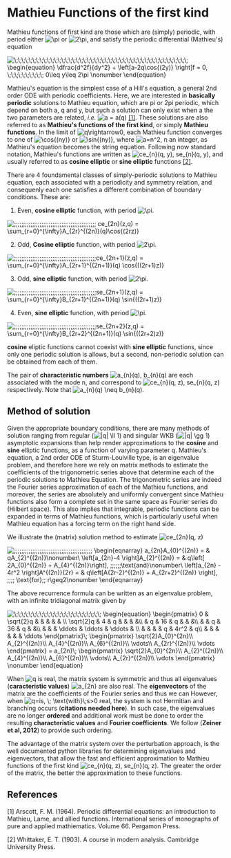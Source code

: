 # Mathieu Functions of the first kind

Mathieu functions of first kind are those which are (simply) periodic, with period either ![\pi](https://render.githubusercontent.com/render/math?math=%5Ctextstyle+%5Cpi) or ![2\pi](https://render.githubusercontent.com/render/math?math=%5Ctextstyle+2%5Cpi), and satisfy the periodic differential (Mathieu's) equation

<img src=
"https://render.githubusercontent.com/render/math?math=%5Cdisplaystyle+%5C%3B%5C%3B%5C%3B%5C%3B%5C%3B%5C%3B%5C%3B%5C%3B%5C%3B%5C%3B%5C%3B%5C%3B%5C%3B%5C%3B%5C%3B%5C%3B%5C%3B%5C%3B%5C%3B%5C%3B%5C%3B%5C%3B%5C%3B%5C%3B%5C%3B%5C%3B%5C%3B%5C%3B%5C%3B%5C%3B%5C%3B%5C%3B%5C%3B%5C%3B%5C%3B%5C%3B%5C%3B%5C%3B%5C%3B%5C%3B%5C%3B%5C%3B%5C%3B%5C%3B%5C%3B%5C%3B%5C%3B%5C%3B%0A%5Cbegin%7Bequation%7D%0A%5Cdfrac%7Bd%5E2f%7D%7Bdy%5E2%7D+%2B+%5Cleft%5Ba-2q%5Ccos%7B%282y%29%7D+%5Cright%5Df+%3D+0%2C+%5C%3B%5C%3B%5C%3B%5C%3B%5C%3B%5C%3B%5C%3B%5C%3B%5C%3B%5C%3B+0%5Cleq+y%5Cleq+2%5Cpi+%5Cnonumber%0A%5Cend%7Bequation%7D%0A" 
alt="\;\;\;\;\;\;\;\;\;\;\;\;\;\;\;\;\;\;\;\;\;\;\;\;\;\;\;\;\;\;\;\;\;\;\;\;\;\;\;\;\;\;\;\;\;\;\;\;
\begin{equation}
\dfrac{d^2f}{dy^2} + \left[a-2q\cos{(2y)} \right]f = 0, \;\;\;\;\;\;\;\;\;\; 0\leq y\leq 2\pi \nonumber
\end{equation}
">


Mathieu's equation is the simplest case of a Hill's equation, a general 2nd order ODE with periodic coefficients. Here, we are interested in **basically periodic** solutions to Mathieu equation, which are pi or 2pi periodic, which depend on both a, q and y, but such a solution can only exist when a the two parameters are related, *i.e.* ![a = a(q)](https://render.githubusercontent.com/render/math?math=%5Ctextstyle+a+%3D+a%28q%29) [[1]](#1). These solutions are also referred to as **Mathieu's functions of the first kind**, or simply **Mathieu functions**. In the limit of <img src=
"https://render.githubusercontent.com/render/math?math=%5Ctextstyle+q%5Crightarrow0" 
alt="q\rightarrow0">, each Mathieu function converges to one of <img src=
"https://render.githubusercontent.com/render/math?math=%5Ctextstyle+%5Ccos%7B%28ny%29%7D" 
alt="\cos{(ny)}"> or <img src=
"https://render.githubusercontent.com/render/math?math=%5Ctextstyle+%5Csin%7B%28ny%29%7D" 
alt="\sin{(ny)}">, where <img src=
"https://render.githubusercontent.com/render/math?math=%5Ctextstyle+a%3Dn%5E2" 
alt="a=n^2">, n an integer, as Mathieu's equation becomes the string equation. Following now standard notation, Mathieu's functions are written as <img src=
"https://render.githubusercontent.com/render/math?math=%5Ctextstyle+ce_%7Bn%7D%28q%2C+y%29%2C+se_%7Bn%7D%28q%2C+y%29" 
alt="ce_{n}(q, y), se_{n}(q, y)">, and usually referred to as **cosine elliptic** or **sine elliptic** functions [[2]](#2).


There are 4 foundamental classes of simply-periodic solutions to Mathieu equation, each associated with a periodicity and symmetry relation, and consequenly each one satisfies a different combination of boundary conditions. These are:

1. Even, **cosine elliptic** function, with period ![\pi](https://render.githubusercontent.com/render/math?math=%5Ctextstyle+%5Cpi).

![\;\;\;\;\;\;\;\;\;\;\;\;\;\;\;\;\;\;\;\;\;\;\;\;\;\;\;\;\;\;\;\;\;\;\;\;\;\;\;\;\;\;\;\;\; ce_{2n}(z,q) = \sum_{r=0}^{\infty}A_{2r}^{(2n)}(q)\cos{(2rz)}](https://render.githubusercontent.com/render/math?math=%5Cdisplaystyle+%5C%3B%5C%3B%5C%3B%5C%3B%5C%3B%5C%3B%5C%3B%5C%3B%5C%3B%5C%3B%5C%3B%5C%3B%5C%3B%5C%3B%5C%3B%5C%3B%5C%3B%5C%3B%5C%3B%5C%3B%5C%3B%5C%3B%5C%3B%5C%3B%5C%3B%5C%3B%5C%3B%5C%3B%5C%3B%5C%3B%5C%3B%5C%3B%5C%3B%5C%3B%5C%3B%5C%3B%5C%3B%5C%3B%5C%3B%5C%3B%5C%3B%5C%3B%5C%3B%5C%3B%5C%3B+ce_%7B2n%7D%28z%2Cq%29+%3D+%5Csum_%7Br%3D0%7D%5E%7B%5Cinfty%7DA_%7B2r%7D%5E%7B%282n%29%7D%28q%29%5Ccos%7B%282rz%29%7D)



2. Odd, **Cosine elliptic** function, with period ![2\pi](https://render.githubusercontent.com/render/math?math=%5Ctextstyle+2%5Cpi).


![\;\;\;\;\;\;\;\;\;\;\;\;\;\;\;\;\;\;\;\;\;\;\;\;\;\;\;\;\;\;\;\;\;\;\;\;\;\;\;\;\;\;\;\;\;ce_{2n+1}(z,q) =  \sum_{r=0}^{\infty}A_{2r+1}^{(2n+1)}(q) \cos{((2r+1)z)}
](https://render.githubusercontent.com/render/math?math=%5Cdisplaystyle+%5C%3B%5C%3B%5C%3B%5C%3B%5C%3B%5C%3B%5C%3B%5C%3B%5C%3B%5C%3B%5C%3B%5C%3B%5C%3B%5C%3B%5C%3B%5C%3B%5C%3B%5C%3B%5C%3B%5C%3B%5C%3B%5C%3B%5C%3B%5C%3B%5C%3B%5C%3B%5C%3B%5C%3B%5C%3B%5C%3B%5C%3B%5C%3B%5C%3B%5C%3B%5C%3B%5C%3B%5C%3B%5C%3B%5C%3B%5C%3B%5C%3B%5C%3B%5C%3B%5C%3B%5C%3Bce_%7B2n%2B1%7D%28z%2Cq%29+%3D++%5Csum_%7Br%3D0%7D%5E%7B%5Cinfty%7DA_%7B2r%2B1%7D%5E%7B%282n%2B1%29%7D%28q%29+%5Ccos%7B%28%282r%2B1%29z%29%7D%0A)

3. Odd, **sine elliptic** function, with period ![2\pi](https://render.githubusercontent.com/render/math?math=%5Ctextstyle+2%5Cpi).

![\;\;\;\;\;\;\;\;\;\;\;\;\;\;\;\;\;\;\;\;\;\;\;\;\;\;\;\;\;\;\;\;\;\;\;\;\;\;\;\;\;\;\;\;\;se_{2n+1}(z,q) =  \sum_{r=0}^{\infty}B_{2r+1}^{(2n+1)}(q) \sin{((2r+1)z)}
](https://render.githubusercontent.com/render/math?math=%5Cdisplaystyle+%5C%3B%5C%3B%5C%3B%5C%3B%5C%3B%5C%3B%5C%3B%5C%3B%5C%3B%5C%3B%5C%3B%5C%3B%5C%3B%5C%3B%5C%3B%5C%3B%5C%3B%5C%3B%5C%3B%5C%3B%5C%3B%5C%3B%5C%3B%5C%3B%5C%3B%5C%3B%5C%3B%5C%3B%5C%3B%5C%3B%5C%3B%5C%3B%5C%3B%5C%3B%5C%3B%5C%3B%5C%3B%5C%3B%5C%3B%5C%3B%5C%3B%5C%3B%5C%3B%5C%3B%5C%3Bse_%7B2n%2B1%7D%28z%2Cq%29+%3D++%5Csum_%7Br%3D0%7D%5E%7B%5Cinfty%7DB_%7B2r%2B1%7D%5E%7B%282n%2B1%29%7D%28q%29+%5Csin%7B%28%282r%2B1%29z%29%7D%0A)


4. Even, **sine elliptic** function, with period ![\pi](https://render.githubusercontent.com/render/math?math=%5Ctextstyle+%5Cpi).

![\;\;\;\;\;\;\;\;\;\;\;\;\;\;\;\;\;\;\;\;\;\;\;\;\;\;\;\;\;\;\;\;\;\;\;\;\;\;\;\;\;\;\;\;\;se_{2n+2}(z,q) =  \sum_{r=0}^{\infty}B_{2r+2}^{(2n+1)}(q) \sin{((2r+2)z)}
](https://render.githubusercontent.com/render/math?math=%5Cdisplaystyle+%5C%3B%5C%3B%5C%3B%5C%3B%5C%3B%5C%3B%5C%3B%5C%3B%5C%3B%5C%3B%5C%3B%5C%3B%5C%3B%5C%3B%5C%3B%5C%3B%5C%3B%5C%3B%5C%3B%5C%3B%5C%3B%5C%3B%5C%3B%5C%3B%5C%3B%5C%3B%5C%3B%5C%3B%5C%3B%5C%3B%5C%3B%5C%3B%5C%3B%5C%3B%5C%3B%5C%3B%5C%3B%5C%3B%5C%3B%5C%3B%5C%3B%5C%3B%5C%3B%5C%3B%5C%3Bse_%7B2n%2B2%7D%28z%2Cq%29+%3D++%5Csum_%7Br%3D0%7D%5E%7B%5Cinfty%7DB_%7B2r%2B2%7D%5E%7B%282n%2B1%29%7D%28q%29+%5Csin%7B%28%282r%2B2%29z%29%7D%0A)


**cosine** eliptic functions cannot coexist with **sine elliptic** functions, since only one periodic solution is allows, but a second, non-periodic solution can be obtained from each of them. 


The pair of **characteristic numbers** ![a_{n}(q), b_{n}(q)](https://render.githubusercontent.com/render/math?math=%5Ctextstyle+a_%7Bn%7D%28q%29%2C+b_%7Bn%7D%28q%29) are each associated with the mode n, and correspond to ![ce_{n}(q, z), se_{n}(q, z)](https://render.githubusercontent.com/render/math?math=%5Ctextstyle+ce_%7Bn%7D%28q%2C+z%29%2C+se_%7Bn%7D%28q%2C+z%29) respectively. Note that ![a_{n}(q) \neq b_{n}(q)](https://render.githubusercontent.com/render/math?math=%5Ctextstyle+a_%7Bn%7D%28q%29+%5Cneq+b_%7Bn%7D%28q%29).



## Method of solution

Given the appropriate boundary conditions, there are many methods of solution ranging from regular (![|q| \ll 1](https://render.githubusercontent.com/render/math?math=%5Ctextstyle+%7Cq%7C+%5Cll+1)) and singular WKB (<img src=
"https://render.githubusercontent.com/render/math?math=%5Ctextstyle+%7Cq%7C+%5Cgg+1" 
alt="|q| \gg 1">) asymptotic expansions than help render approximations to the **cosine** and **sine** elliptic functions, as a function of varying parameter q. Mathieu's equation, a 2nd order ODE of Sturm-Louiville type, is an eigenvalue problem, and therefore here we rely on matrix methods to estimate the coefficients of the trigonometric series above that determine each of the periodic solutions to Mathieu Equation. The trigonometric series are indeed the Fourier series approximation of each of the Mathieu functions, and moreover, the series are absolutely and uniformly convergent since Mathieu functions also form a complete set in the same space as Fourier series do (Hilbert space). This also implies that integrable, periodic functions can be expanded in terms of Mathieu functions, which is particularly useful when Mathieu equation has a forcing term on the right hand side.


We illustrate the (matrix) solution method to estimate ![ce_{2n}(q, z)](https://render.githubusercontent.com/render/math?math=%5Ctextstyle+ce_%7B2n%7D%28q%2C+z%29)



![\;\;\;\;\;\;\;\;\;\;\;\;\;\;\;\;\;\;\;\;\;\;\;\;\;\;\;\;\;\;\;\;\;\;\;\;\;\;\;\;\;\;\;
\begin{eqnarray}
a_{2n}A_{0}^{(2n)} = &  qA_{2}^{(2n)}\nonumber\\
\left[a_{2n}-4 \right]A_{2}^{(2n)} = & q\left[ 2A_{0}^{(2n)} + A_{4}^{(2n)}\right], \;\;\;\;\;\;\text{and}\nonumber\\
\left[a_{2n} - 4r^2 \right]A^{(2n)}_{2r} = & q\left[A_{2r-2}^{(2n)} + A_{2r+2}^{(2n)} \right], \;\;\;\; \text{for}\;\; r\geq2\nonumber
\end{eqnarray}](https://render.githubusercontent.com/render/math?math=%5Cdisplaystyle+%5C%3B%5C%3B%5C%3B%5C%3B%5C%3B%5C%3B%5C%3B%5C%3B%5C%3B%5C%3B%5C%3B%5C%3B%5C%3B%5C%3B%5C%3B%5C%3B%5C%3B%5C%3B%5C%3B%5C%3B%5C%3B%5C%3B%5C%3B%5C%3B%5C%3B%5C%3B%5C%3B%5C%3B%5C%3B%5C%3B%5C%3B%5C%3B%5C%3B%5C%3B%5C%3B%5C%3B%5C%3B%5C%3B%5C%3B%5C%3B%5C%3B%5C%3B%5C%3B%0A%5Cbegin%7Beqnarray%7D%0Aa_%7B2n%7DA_%7B0%7D%5E%7B%282n%29%7D+%3D+%26++qA_%7B2%7D%5E%7B%282n%29%7D%5Cnonumber%5C%5C%0A%5Cleft%5Ba_%7B2n%7D-4+%5Cright%5DA_%7B2%7D%5E%7B%282n%29%7D+%3D+%26+q%5Cleft%5B+2A_%7B0%7D%5E%7B%282n%29%7D+%2B+A_%7B4%7D%5E%7B%282n%29%7D%5Cright%5D%2C+%5C%3B%5C%3B%5C%3B%5C%3B%5C%3B%5C%3B%5Ctext%7Band%7D%5Cnonumber%5C%5C%0A%5Cleft%5Ba_%7B2n%7D+-+4r%5E2+%5Cright%5DA%5E%7B%282n%29%7D_%7B2r%7D+%3D+%26+q%5Cleft%5BA_%7B2r-2%7D%5E%7B%282n%29%7D+%2B+A_%7B2r%2B2%7D%5E%7B%282n%29%7D+%5Cright%5D%2C+%5C%3B%5C%3B%5C%3B%5C%3B+%5Ctext%7Bfor%7D%5C%3B%5C%3B+r%5Cgeq2%5Cnonumber%0A%5Cend%7Beqnarray%7D)


The above recurrence formula can be written as an eigenvalue problem, with an infinite tridiagonal matrix given by

<img src=
"https://render.githubusercontent.com/render/math?math=%5Ctextstyle+%5C%3B%5C%3B%5C%3B%5C%3B%5C%3B%5C%3B%5C%3B%5C%3B%5C%3B%5C%3B%5C%3B%5C%3B%5C%3B%5C%3B%5C%3B%5C%3B%5C%3B%5C%3B%5C%3B%5C%3B%5C%3B%5C%3B%5C%3B%5C%3B%0A%5Cbegin%7Bequation%7D%0A%5Cbegin%7Bpmatrix%7D%0A++++0+%26+%5Csqrt%7B2%7Dq+%26++%26++%26+%26+%26+%5C%5C%0A++++%5Csqrt%7B2%7Dq+%26+4+%26+q+%26++%26+%26+%26%5C%5C%0A++++%26+q+%26+16+%26+q+%26+%26+%26%5C%5C%0A++++%26+%26+q+%26+36+%26+q+%26+%26%5C%5C%0A++++%26+%26+%26+%5Cddots+%26+%5Cddots+%26+%5Cddots+%26+%5C%5C%0A++++%26+%26+%26+%26+q+%26+4r%5E2+%26+q%5C%5C%0A++++%26+%26+%26+%26+%26+%26+%5Cddots%0A%5Cend%7Bpmatrix%7D%5C%3B%0A%5Cbegin%7Bpmatrix%7D%0A%5Csqrt%7B2%7DA_%7B0%7D%5E%7B2n%7D%5C%5C%0AA_%7B2%7D%5E%7B%282n%29%7D%5C%5C%0AA_%7B4%7D%5E%7B%282n%29%7D%5C%5C%0AA_%7B6%7D%5E%7B%282n%29%7D%5C%5C%0A%5Cvdots%5C%5C%0AA_%7B2r%7D%5E%7B%282n%29%7D%5C%5C%0A%5Cvdots%0A%5Cend%7Bpmatrix%7D%0A%3D+a_%7B2n%7D%5C%3B%0A%5Cbegin%7Bpmatrix%7D%0A%5Csqrt%7B2%7DA_%7B0%7D%5E%7B2n%7D%5C%5C%0AA_%7B2%7D%5E%7B%282n%29%7D%5C%5C%0AA_%7B4%7D%5E%7B%282n%29%7D%5C%5C%0AA_%7B6%7D%5E%7B%282n%29%7D%5C%5C%0A%5Cvdots%5C%5C%0AA_%7B2r%7D%5E%7B%282n%29%7D%5C%5C%0A%5Cvdots%0A%5Cend%7Bpmatrix%7D%0A%5Cnonumber%0A%5Cend%7Bequation%7D" 
alt="\;\;\;\;\;\;\;\;\;\;\;\;\;\;\;\;\;\;\;\;\;\;\;\;
\begin{equation}
\begin{pmatrix}
    0 & \sqrt{2}q &  &  & & & \\
    \sqrt{2}q & 4 & q &  & & &\\
    & q & 16 & q & & &\\
    & & q & 36 & q & &\\
    & & & \ddots & \ddots & \ddots & \\
    & & & & q & 4r^2 & q\\
    & & & & & & \ddots
\end{pmatrix}\;
\begin{pmatrix}
\sqrt{2}A_{0}^{2n}\\
A_{2}^{(2n)}\\
A_{4}^{(2n)}\\
A_{6}^{(2n)}\\
\vdots\\
A_{2r}^{(2n)}\\
\vdots
\end{pmatrix}
= a_{2n}\;
\begin{pmatrix}
\sqrt{2}A_{0}^{2n}\\
A_{2}^{(2n)}\\
A_{4}^{(2n)}\\
A_{6}^{(2n)}\\
\vdots\\
A_{2r}^{(2n)}\\
\vdots
\end{pmatrix}
\nonumber
\end{equation}">


When <img src=
"https://render.githubusercontent.com/render/math?math=%5Ctextstyle+q" 
alt="q"> is real, the matrix system is symmetric and thus all eigenvalues (**caracteristic values**) <img src=
"https://render.githubusercontent.com/render/math?math=%5Ctextstyle+a_%7B2n%7D" 
alt="a_{2n}"> are also real. The **eigenvectors** of the matrix are the coefficients of the Fourier series and thus we can
However, when <img src=
"https://render.githubusercontent.com/render/math?math=%5Ctextstyle+q%3Dis%2C+%5C%3B+%5Ctext%7Bwith%7D%5C%3Bs%3E0+" 
alt="q=is, \; \text{with}\;s>0 "> real, the system is not Hermitian and branching occurs (**citations needed here**). In such case, the eigenvalues are no longer **ordered** and additional work must be done to order the resulting **characteristic values** and **Fourier coefficients**. We follow (**Zeiner et al, 2012**) to provide such ordering.

The advantage of the matrix system over the perturbation approach, is the well documented python libraries for determining eigenvalues and eigenvectors, that allow the fast and efficient approximation to Mathieu functions of the first kind ![ce_{n}(q, z), se_{n}(q, z)](https://render.githubusercontent.com/render/math?math=%5Ctextstyle+ce_%7Bn%7D%28q%2C+z%29%2C+se_%7Bn%7D%28q%2C+z%29). The greater the order of the matrix, the better the approximation to these functions.


## References
<a id="1">[1]</a> 
Arscott, F. M. (1964). 
Periodic differential equations: an introduction to Mathieu, Lame, and allied functions.
International series of monographs of pure and applied mathiematics.
Volume 66.
Pergamon Press.

<a id="2">[2]</a> 
Whittaker, E. T. (1903).
A course in modern analysis.
Cambridge University Press.







